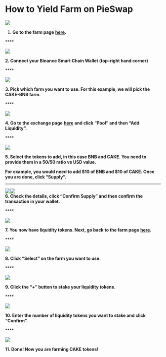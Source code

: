 # How to Yield Farm on PieSwap



![](https://lh6.googleusercontent.com/Dale9ZEPCvap9dHrQbAIsye8xakYV5fImD3QLRoHeeeyZrz5uKXN4ZJwv4tctoI7DxDOcV_eVHl8kbQXmaRprgcACXQUlhy__fqf_itink-MyiBg7mUylBsp49IOr6aDZyJ_yMWr)

1. **Go to the farm page** [**here**](https://pancakeswap.finance/farms)**.**

\*\*\*\*

![](https://lh6.googleusercontent.com/ACvmc-jkAPXkIjsFMCFj7SzOuWXtBzuYBnLWnD_mu1z55XW4POrUEUnfHf_MdNFBwIJboeOplOzbnD0XfaIj5NwacErLiQCkPSfz2DTR_imCidSvJF5TwWQ0vcEtakxSWUr_ibxW)

**2. Connect your Binance Smart Chain Wallet \(top-right hand corner\)**

\*\*\*\*

![](https://lh6.googleusercontent.com/daqT5y0qByNsNha7dv3AC0bosCLBCq5MfQYV1NTLfG1pJjcuaUuvYbVvZacuWsd1V1ACctFvbfY8BMAB4hb4bPo0_gdXqWBwLawsSDlceIEVi8GOQrsCE6vEAVxZOngxSmFEbN78)

**3. Pick which farm you want to use. For this example, we will pick the CAKE-BNB farm.**

\*\*\*\*

![](https://lh4.googleusercontent.com/Hd3RrSXeCp1Al-uoB6Aa1WO--KPZjnc6VBABhRa0IiROKE66kBFcn8yMELwAOJI5dakVQoCjMqi-RDmP3VLKlSpdS9R3QPy8Qt3x0K2wDmyhFXex142TiGPVRd23jXrn5JKkoHQ8)

**4. Go to the exchange page** [**here**](https://exchange.pancakeswap.finance/?_gl=1*rbtvb8*_ga*MTUzNDEzNDQxMy4xNjAwNzkzNDM4*_ga_334KNG3DMQ*MTYwNDA2MDUwMS40OC4xLjE2MDQwNjU0NTIuMA..#/swap) **and click “Pool” and then “Add Liquidity”.**

\*\*\*\*

![](https://lh4.googleusercontent.com/tWPfEFbqdefMnZDJlUdJ8frPUhtm9fpdqYszrlC_JsZ1RphfTdDMt2slyJszv3snEGi2H5BHN_Q0Lpi0LrcQEpSppCkRF_SO6ZPqYyXKu0bCxCXiRJstRtCY1UpVOa3UX41831S3)

**5. Select the tokens to add, in this case BNB and CAKE. You need to provide them in a 50/50 ratio vs USD value.**

**For example, you would need to add $10 of BNB and $10 of CAKE. Once you are done, click “Supply”.**

  
****

![](https://lh4.googleusercontent.com/16MIA0eL9Sug-SiHKO5TzqaqsIaqVwlxAPeF0JRplnBxw4LRBtrZiyDg4zVeiz3F24WUEwSyjhNCjadzkztXbg63rOtXY5O0ntoPpTABqqUBuQTHHnyNpz0BwBd9HuHginRZddL5)![](https://lh5.googleusercontent.com/iDoe9NMibzBwQ-MbYg3oIBr-WkkdybEU_iLipbLWEVdgLtyxj6Pm2N0VOkpSpHHeJuB0EU4pHh54TdsXPcGK7fxvK0YgKaGkCPKZPto5A41hKWON2aZpJGblaL4s0CTIU3PsVMIc)  
**6. Check the details, click “Confirm Supply” and then confirm the transaction in your wallet.**  


\*\*\*\*

![](https://lh3.googleusercontent.com/eaXzqIXl-vq0G2gjwNx4AO9Ab8TmcDM0KSM1ROFvZ0gLX8ce-ufPy-zNqA8bI0FWPN4NNaOqIai3X-fg-n4rzWNBYUiaxRp4ezIFwCOG_st5fd19urcf6ZBBuezuuZXj_wNOtFBC)

**7. You now have liquidity tokens. Next, go back to the farm page** [**here**](https://pancakeswap.finance/farms)**.**

\*\*\*\*

![](https://lh6.googleusercontent.com/dG3S3VOQmD4eyU4q9aL0e--gRQPgdLCM_1IjeL-9Ikb8bsTH9HLTl23yW6sgOOk1Q1yKm0kwbgLmsB0-THxzKExLvPu3KAK3S9BJSdVubgZ6ZPndFVU7t1PN67rLZF2NIwES7SZQ)

**8. Click “Select” on the farm you want to use.**

\*\*\*\*

![](https://lh5.googleusercontent.com/FwDdprSZVj9NGoOL0AOx3ZBRr_xQc9IQxrSIEdRN_6V09-fER3ZcI_L4Ggb7w3ECA_ouE_BfVHJUWhCtE27bTouiIfm1dRuhigZAgudo6sfkXj-4H_TSgIlZTAltOVRP9H4M65lv)

**9. Click the “+” button to stake your liquidity tokens.**

\*\*\*\*

![](https://lh6.googleusercontent.com/4w7xng4U9odjKOANtRMtGvTJph1AgP-H4k-rTJK8yC3KIZQ12hjeVFMhAPnHZH9CvMTv0v1-USG6EsEqif_sMvlAthCJcTNDI9v4cXIfBEfCG19e9zYdRXB2VolP6psvHWy7Fy98)

**10. Enter the number of liquidity tokens you want to stake and click “Confirm”.**

\*\*\*\*

![](https://lh6.googleusercontent.com/LGjy7gAuN99xv-ja_2Ni85QNEJ0eaZfzPiOl7K89-QTmpBsOZYl0XODBMeEgFSm0Qmf8iECxCEDv_Kiyml8f5nJXynD1Z11yuk9188M3QSzei1skUIbFW1hAykmmvAZt0R2zx91o)

**11. Done! Now you are farming CAKE tokens!**

